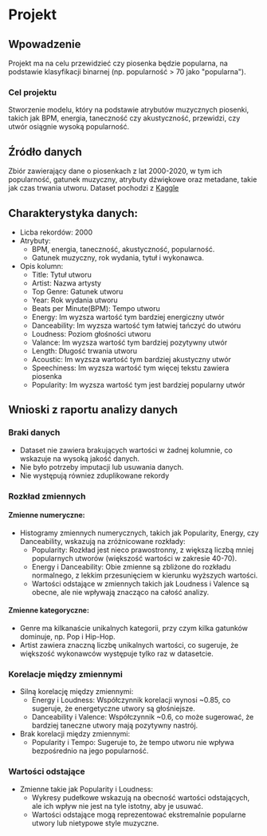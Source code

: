 # Projekt
## Wpowadzenie
Projekt ma na celu przewidzieć czy piosenka będzie popularna, na podstawie klasyfikacji binarnej (np. popularność > 70 jako "popularna").
### Cel projektu
Stworzenie modelu, który na podstawie atrybutów muzycznych piosenki, takich jak BPM, energia, taneczność czy akustyczność, przewidzi, czy utwór osiągnie wysoką popularność.
## Źródło danych
Zbiór zawierający dane o piosenkach z lat 2000-2020, w tym ich popularność, gatunek muzyczny, atrybuty dźwiękowe oraz metadane, takie jak czas trwania utworu.
Dataset pochodzi z [Kaggle](https://www.kaggle.com/datasets/iamsumat/spotify-top-2000s-mega-dataset)
## Charakterystyka danych:
* Licba rekordów: 2000
* Atrybuty:
    * BPM, energia, taneczność, akustyczność, popularność.
    * Gatunek muzyczny, rok wydania, tytuł i wykonawca.
* Opis kolumn: 
    * Title: Tytuł utworu
    * Artist: Nazwa artysty
    * Top Genre: Gatunek utworu
    * Year: Rok wydania utworu
    * Beats per Minute(BPM): Tempo utworu
    * Energy: Im wyzsza wartość tym bardziej energiczny utwór
    * Danceability: Im wyzsza wartość tym łatwiej tańczyć do utwóru
    * Loudness: Poziom głośności utworu
    * Valance: Im wyzsza wartość tym bardziej pozytywny utwór
    * Length: Długość trwania utworu
    * Acoustic: Im wyzsza wartość tym bardziej akustyczny utwór
    * Speechiness: Im wyzsza wartość tym więcej tekstu zawiera piosenka
    * Popularity: Im wyzsza wartość tym jest bardziej popularny utwór

## Wnioski z raportu analizy danych
### Braki danych
* Dataset nie zawiera brakujących wartości w żadnej kolumnie, co wskazuje na wysoką jakość danych.
* Nie było potrzeby imputacji lub usuwania danych.
* Nie występują równiez zduplikowane rekordy

### Rozkład zmiennych
#### Zmienne numeryczne:
* Histogramy zmiennych numerycznych, takich jak Popularity, Energy, czy Danceability, wskazują na zróżnicowane rozkłady:
    * Popularity: Rozkład jest nieco prawostronny, z większą liczbą mniej popularnych utworów (większość wartości w zakresie 40-70).
    * Energy i Danceability: Obie zmienne są zbliżone do rozkładu normalnego, z lekkim przesunięciem w kierunku wyższych wartości.
    * Wartości odstające w zmiennych takich jak Loudness i Valence są obecne, ale nie wpływają znacząco na całość analizy.
#### Zmienne kategoryczne:
* Genre ma kilkanaście unikalnych kategorii, przy czym kilka gatunków dominuje, np. Pop i Hip-Hop.
* Artist zawiera znaczną liczbę unikalnych wartości, co sugeruje, że większość wykonawców występuje tylko raz w datasetcie.

### Korelacje między zmiennymi
* Silną korelację między zmiennymi:
    * Energy i Loudness: Współczynnik korelacji wynosi ~0.85, co sugeruje, że energetyczne utwory są głośniejsze.
    * Danceability i Valence: Współczynnik ~0.6, co może sugerować, że bardziej taneczne utwory mają pozytywny nastrój.
* Brak korelacji między zmiennymi:
    * Popularity i Tempo: Sugeruje to, że tempo utworu nie wpływa bezpośrednio na jego popularność.

### Wartości odstające 
* Zmienne takie jak Popularity i Loudness:
    * Wykresy pudełkowe wskazują na obecność wartości odstających, ale ich wpływ nie jest na tyle istotny, aby je usuwać.
    * Wartości odstające mogą reprezentować ekstremalnie popularne utwory lub nietypowe style muzyczne.